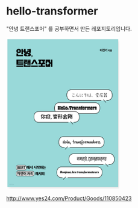 # hello-transformer

"안녕 트랜스포머" 를 공부하면서 만든 레포지토리입니다.

<img src="book.png" width="300" height="400"> 

http://www.yes24.com/Product/Goods/110850423
